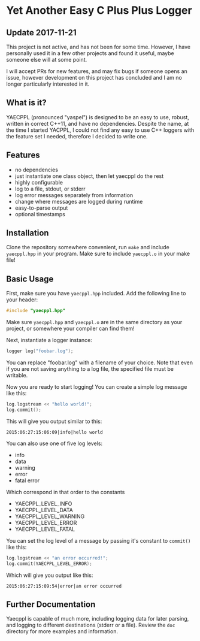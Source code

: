 # Yet Another Easy C Plus Plus Logger 

## Update 2017-11-21

This project is not active, and has not been for some time. However, I have personally used it in a few other projects and found it useful, maybe someone else will at some point.

I will accept PRs for new features, and may fix bugs if someone opens an issue, however development on this project has concluded and I am no longer particularly interested in it. 

## What is it? 
YAECPPL (pronounced "yaspel") is designed to be an easy to use, robust, written in correct C++11, and have no dependencies. Despite the name, at the time I started YACPPL, I could not find any easy to use C++ loggers with the feature set I needed, therefore I decided to write one. 

## Features 
* no dependencies 
* just instantiate one class object, then let yaecppl do the rest 
* highly configurable 
* log to a file, stdout, or stderr 
* log error messages separately from information 
* change where messages are logged during runtime 
* easy-to-parse output 
* optional timestamps 

## Installation 
Clone the repository somewhere convenient, run `make` and include `yaecppl.hpp` in your program. Make sure to include `yaecppl.o` in your make file! 

## Basic Usage 
First, make sure you have `yaecppl.hpp` included. Add the following line to your header: 

```cpp
#include "yaecppl.hpp"
```

Make sure `yaecppl.hpp` and `yaecppl.o` are in the same directory as your project, or somewhere your compiler can find them! 

Next, instantiate a logger instance: 

```cpp
logger log("foobar.log");
```

You can replace "foobar.log" with a filename of your choice. Note that even if you are not saving anything to a log file, the specified file must be writable. 

Now you are ready to start logging! You can create a simple log message like this: 

```cpp
log.logstream << "hello world!";
log.commit(); 
```

This will give you output similar to this: 

```
2015:06:27:15:06:09|info|hello world
```

You can also use one of five log levels:

* info
* data
* warning
* error
* fatal error 

Which correspond in that order to the constants

* YAECPPL_LEVEL_INFO
* YAECPPL_LEVEL_DATA
* YAECPPL_LEVEL_WARNING
* YAECPPL_LEVEL_ERROR
* YAECPPL_LEVEL_FATAL 

You can set the log level of a message by passing it's constant to `commit()` like this: 

```cpp
log.logstream << "an error occurred!";
log.commit(YAECPPL_LEVEL_ERROR); 
```

Which will give you output like this: 

```
2015:06:27:15:09:54|error|an error occurred
```


## Further Documentation 
Yaecppl is capable of much more, including logging data for later parsing, and logging to different destinations (stderr or a file). Review the `doc` directory for more examples and information. 
